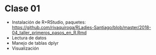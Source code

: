# Clase 01

- Instalación de R+RStudio, paquetes: https://github.com/rivaquiroga/RLadies-Santiago/blob/master/2018-04_taller_primeros_pasos_en_R.Rmd
- Lectura de datos
- Manejo de tablas dplyr
- Visualización

